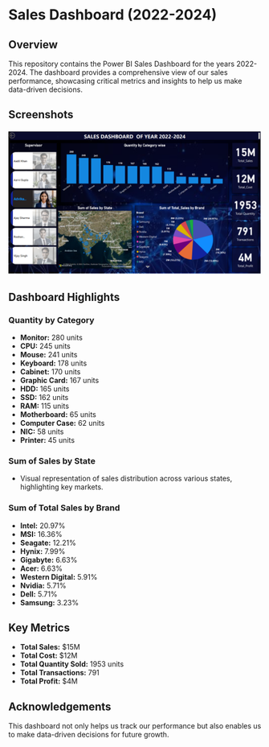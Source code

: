 # Sales Dashboard (2022-2024)

## Overview
This repository contains the Power BI Sales Dashboard for the years 2022-2024. The dashboard provides a comprehensive view of our sales performance, showcasing critical metrics and insights to help us make data-driven decisions.



## Screenshots
![Sales Dashboard](dashboard.png)

## Dashboard Highlights

### Quantity by Category
- **Monitor:** 280 units
- **CPU:** 245 units
- **Mouse:** 241 units
- **Keyboard:** 178 units
- **Cabinet:** 170 units
- **Graphic Card:** 167 units
- **HDD:** 165 units
- **SSD:** 162 units
- **RAM:** 115 units
- **Motherboard:** 65 units
- **Computer Case:** 62 units
- **NIC:** 58 units
- **Printer:** 45 units

### Sum of Sales by State
- Visual representation of sales distribution across various states, highlighting key markets.

### Sum of Total Sales by Brand
- **Intel:** 20.97%
- **MSI:** 16.36%
- **Seagate:** 12.21%
- **Hynix:** 7.99%
- **Gigabyte:** 6.63%
- **Acer:** 6.63%
- **Western Digital:** 5.91%
- **Nvidia:** 5.71%
- **Dell:** 5.71%
- **Samsung:** 3.23%

## Key Metrics
- **Total Sales:** $15M
- **Total Cost:** $12M
- **Total Quantity Sold:** 1953 units
- **Total Transactions:** 791
- **Total Profit:** $4M



## Acknowledgements
This dashboard not only helps us track our performance but also enables us to make data-driven decisions for future growth.


